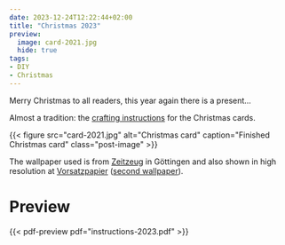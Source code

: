 ```yaml
---
date: 2023-12-24T12:22:44+02:00
title: "Christmas 2023"
preview:
  image: card-2021.jpg
  hide: true
tags:
- DIY
- Christmas
---
```


Merry Christmas to all readers, this year again there is a present...
<!--more-->

Almost a tradition: the [crafting instructions](./instructions-2023.pdf) for the Christmas cards.

{{< figure src="card-2021.jpg" alt="Christmas card" caption="Finished Christmas card" class="post-image" >}}

The wallpaper used is from [Zeitzeug](http://zeitzeug.de/) in Göttingen and also shown in high resolution at [Vorsatzpapier](https://vorsatzpapier.projektemacher.org/post/tapete-18/) ([second wallpaper](https://vorsatzpapier.projektemacher.org/post/tapete-19/)).

# Preview

{{< pdf-preview pdf="instructions-2023.pdf" >}}
